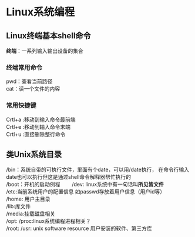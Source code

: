 # Linux系统编程  

## Linux终端基本shell命令  

**终端**：一系列输入输出设备的集合  

### 终端常用命令  

pwd：查看当前路径  
cat：读一个文件的内容

### 常用快捷键  

Crtl+a :移动到输入命令最前端  
Crtl+e :移动到输入命令末端  
Crtl+u :直接删除整行命令  

## 类Unix系统目录  

/bin：系统自带的可执行文件，里面有个date，可以用/date执行， 在命令行输入date也可以执行但这是通过shell命令解释器帮忙执行的  
/boot：开机的启动例程　　
/dev: linux系统中有一句话叫**所见皆文件**  
/etc:当前系统用户的配置信息  如passwd存放着用户信息（用户id等）  
/home: 用户主目录  
/lib:库文件  
/media:挂载磁盘相关  
/opt:
/proc:linux系统编程进程相关？  
/root:
/usr: unix software resource  用户安装的软件、第三方库  

